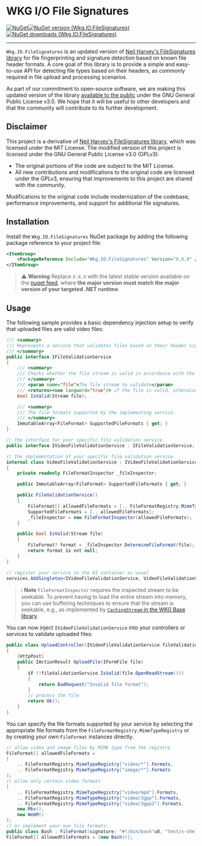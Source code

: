 # WKG I/O File Signatures

[![NuGet](https://img.shields.io/badge/NuGet-555555?style=for-the-badge&logo=nuget)![NuGet version (Wkg.IO.FileSignatures)](https://img.shields.io/nuget/v/Wkg.IO.FileSignatures.svg?style=for-the-badge&label=Wkg.IO.FileSignatures)![NuGet downloads (Wkg.IO.FileSignatures)](https://img.shields.io/nuget/dt/Wkg.IO.FileSignatures?style=for-the-badge)](https://www.nuget.org/packages/Wkg.IO.FileSignatures/)

---

`Wkg.IO.FileSignatures` is an updated version of [Neil Harvey's FileSignatures library](https://github.com/neilharvey/FileSignatures) for file fingerprinting and signature detection based on known file header formats. A core goal of this library is to provide a simple and easy-to-use API for detecting file types based on their headers, as commonly required in file upload and processing scenarios.

As part of our commitment to open-source software, we are making this updated version of the library [available to the public](https://github.com/WKG-Software-GmbH/wkg-io-file-signatures/) under the GNU General Public License v3.0. We hope that it will be useful to other developers and that the community will contribute to its further development.

## Disclaimer

This project is a derivative of [Neil Harvey's FileSignatures library](https://github.com/neilharvey/FileSignatures), which was licensed under the MIT License. The modified version of this project is licensed under the GNU General Public License v3.0 (GPLv3).

- The original portions of the code are subject to the MIT License.
- All new contributions and modifications to the original code are licensed under the GPLv3, ensuring that improvements to this project are shared with the community.

Modifications to the original code include modernization of the codebase, performance improvements, and support for additional file signatures.

## Installation

Install the `Wkg.IO.FileSignatures` NuGet package by adding the following package reference to your project file:

```xml
<ItemGroup>
    <PackageReference Include="Wkg.IO.FileSignatures" Version="X.X.X" />
</ItemGroup>
```

> :warning: **Warning**
> Replace `X.X.X` with the latest stable version available on the [nuget feed](https://www.nuget.org/packages/Wkg.IO.FileSignatures), where **the major version must match the major version of your targeted .NET runtime**.

## Usage

The following sample provides a basic dependency injection setup to verify that uploaded files are valid video files:

```csharp
/// <summary>
/// Represents a service that validates files based on their header signature against a collection of supported file formats.
/// </summary>
public interface IFileValidationService
{
    /// <summary>
    /// Checks whether the file stream is valid in accordance with the implementing service.
    /// </summary>
    /// <param name="file">The file stream to validate</param>
    /// <returns><see langword="true"/> if the file is valid, otherwise <see langword="false"/></returns>
    bool IsValid(Stream file);

    /// <summary>
    /// The file formats supported by the implementing service.
    /// </summary>
    ImmutableArray<FileFormat> SupportedFileFormats { get; }
}

// the interface for your specific file validation service
public interface IVideoFileValidationService : IFileValidationService;

// the implementation of your specific file validation service
internal class VideoFileValidationService : IVideoFileValidationService
{
    private readonly FileFormatInspector _fileInspector;

    public ImmutableArray<FileFormat> SupportedFileFormats { get; }

    public FileValidationService()
    {
        FileFormat[] allowedFileFormats = [.. FileFormatRegistry.MimeTypeRegistry["video/*"].Formats];
        SupportedFileFormats = [.. allowedFileFormats];
        _fileInspector = new FileFormatInspector(allowedFileFormats);
    }

    public bool IsValid(Stream file)
    {
        FileFormat? format = _fileInspector.DetermineFileFormat(file);
        return format is not null;
    }
}

// register your service in the DI container as usual
services.AddSingleton<IVideoFileValidationService, VideoFileValidationService>();
```

> :information_source: **Note**
> `FileFormatInspector` requires the inspected stream to be seekable. To prevent having to load the entire stream into memory, you can use buffering techniques to ensure that the stream is seekable, e.g., as implemented by [`CachingStream` in the WKG Base library](https://github.com/WKG-Software-GmbH/wkg-base/blob/main/docs/documentation.md#cachingstream-class).

You can now inject `IVideoFileValidationService` into your controllers or services to validate uploaded files:

```csharp
public class UploadController(IVideoFileValidationService fileValidationService) : ControllerBase
{
    [HttpPost]
    public IActionResult UploadFile(IFormFile file)
    {
        if (!fileValidationService.IsValid(file.OpenReadStream()))
        {
            return BadRequest("Invalid file format");
        }
        // process the file
        return Ok();
    }
}
```

You can specify the file formats supported by your service by selecting the appropriate file formats from the `FileFormatRegistry.MimeTypeRegistry` or by creating your own `FileFormat` instances directly.

```csharp
// allow video and image files by MIME type from the registry
FileFormat[] allowedFileFormats = 
[
    .. FileFormatRegistry.MimeTypeRegistry["video/*"].Formats, 
    .. FileFormatRegistry.MimeTypeRegistry["image/*"].Formats
];
// allow only certain video formats
[
    .. FileFormatRegistry.MimeTypeRegistry["video/mp4"].Formats,
    .. FileFormatRegistry.MimeTypeRegistry["video/3gpp"].Formats,
    .. FileFormatRegistry.MimeTypeRegistry["video/3gpp2"].Formats,
    new Mkv(),
    new WebM()
];
// or implement your own file formats:
public class Bash : FileFormat(signature: "#!/bin/bash"u8, "text/x-shellscript", "sh");
FileFormat[] allowedFileFormats = [new Bash()];
```
